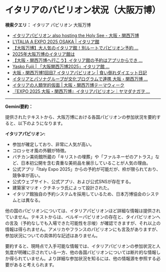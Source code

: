 # イタリアのパビリオン状況（大阪万博）

**検索クエリ：** イタリア パビリオン 大阪万博

- [イタリアパビリオン also hosting the Holy See - 大阪・関西万博](https://www.expo2025.or.jp/official-participant/italy/)
- [L'ITALIA A EXPO 2025 OSAKA | イタリア館](https://www.italyexpo2025osaka.it/ja/itariaguan)
- [【大阪万博】大人気のイタリア館！別ルートでパビリオン予約 ...](https://ameblo.jp/photolife-memorial/entry-12895866665.html)
- [2025年大阪万博のイタリア館は](https://www.italyexpo2025osaka.it/ja)
- [【大阪・関西万博へ行こう】イタリア館の予約はアプリからでき ...](https://ameblo.jp/hirarajal/entry-12895059983.html)
- [Yasko Fujii | 「大阪関西万博2025」イタリア館 ...](https://www.instagram.com/p/DFHEPRihcB2/)
- [大阪・関西万博1回目7 イタリアパビリオン | 食い倒れダイエット日記](https://ameblo.jp/bomuu/entry-12893893180.html)
- [イタリアとパソナグループが文化プログラムで連携 大阪・関西万博 ...](https://www.pasonagroup.co.jp/news/index112.html?itemid=5318&dispmid=798)
- [イタリアの人類学的仮面 | 大阪・関西万博テーマウィーク](https://theme-weeks.expo2025.or.jp/program/detail/6814be357866f.html)
- [『EXPO 2025 大阪・関西万博』イタリアパビリオン｜ヤマダナガヲ ...](https://note.com/yamada_tourist/n/n8e18f9e7de68)


---

**Gemini要約：**

提供されたテキストから、大阪万博における各国パビリオンの参加状況を要約すると、以下のようになります。

**イタリアパビリオン:**

* 参加が確定しており、非常に人気が高い。
* コロッセオ風の外観が特徴。
* バチカン美術館所蔵の「キリストの埋葬」や「ファルネーゼのアトラス」など、日本初公開を含む貴重な美術品を展示していることが人気の理由。
* 公式アプリ「Italy Expo 2025」からの予約が可能だが、枠が限られており、競争率が高い。
* 公式ウェブサイト、公式アプリ、および公式SNSが存在する。
* 建築家マリオ・クチネッラ氏によって設計された。
* イタリア館独自の予約システムを採用しているため、日本万博協会のシステムとは異なる。


他の国のパビリオンについては、イタリアパビリオンほど詳細な情報は提供されていません。テキストからは、ベルギーパビリオンの存在と、タイパビリオンへの言及（予約なしでも入場できた可能性を示唆）が確認できますが、それ以上の情報は得られません。アメリカやフランスのパビリオンにも言及がありますが、参加状況についての具体的な記述はありません。

要約すると、現時点で入手可能な情報では、イタリアパビリオンの参加状況と人気度が明確に示されている一方、他の各国パビリオンについては断片的な情報しか得られていません。より詳細な参加状況を知るには、他の情報源を参照する必要があると考えられます。

